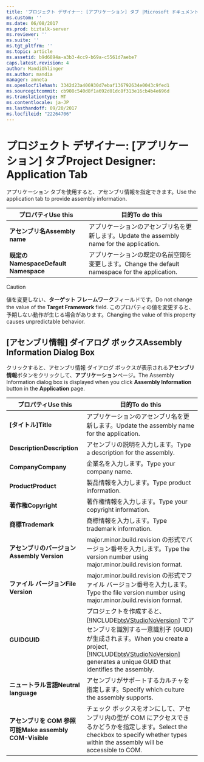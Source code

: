 ```yaml
---
title: 'プロジェクト デザイナー: [アプリケーション] タブ |Microsoft ドキュメント'
ms.custom: ''
ms.date: 06/08/2017
ms.prod: biztalk-server
ms.reviewer: ''
ms.suite: ''
ms.tgt_pltfrm: ''
ms.topic: article
ms.assetid: b9d6894a-a3b3-4cc9-b69a-c5561d7aebe7
caps.latest.revision: 4
author: MandiOhlinger
ms.author: mandia
manager: anneta
ms.openlocfilehash: 3342d23a406930d7ebaf136792634e0043c9fed1
ms.sourcegitcommit: cb908c540d8f1a692d01dc8f313e16cb4b4e696d
ms.translationtype: MT
ms.contentlocale: ja-JP
ms.lasthandoff: 09/20/2017
ms.locfileid: "22264706"
---
```

# <a name="project-designer-application-tab"></a><span data-ttu-id="3d84a-102">プロジェクト デザイナー: [アプリケーション] タブ</span><span class="sxs-lookup"><span data-stu-id="3d84a-102">Project Designer: Application Tab</span></span>
<span data-ttu-id="3d84a-103">アプリケーション タブを使用すると、アセンブリ情報を指定できます。</span><span class="sxs-lookup"><span data-stu-id="3d84a-103">Use the application tab to provide assembly information.</span></span>  
  
|<span data-ttu-id="3d84a-104">プロパティ</span><span class="sxs-lookup"><span data-stu-id="3d84a-104">Use this</span></span>|<span data-ttu-id="3d84a-105">目的</span><span class="sxs-lookup"><span data-stu-id="3d84a-105">To do this</span></span>|  
|--------------|----------------|  
|<span data-ttu-id="3d84a-106">**アセンブリ名**</span><span class="sxs-lookup"><span data-stu-id="3d84a-106">**Assembly name**</span></span>|<span data-ttu-id="3d84a-107">アプリケーションのアセンブリ名を更新します。</span><span class="sxs-lookup"><span data-stu-id="3d84a-107">Update the assembly name for the application.</span></span>|  
|<span data-ttu-id="3d84a-108">**既定の Namespace**</span><span class="sxs-lookup"><span data-stu-id="3d84a-108">**Default Namespace**</span></span>|<span data-ttu-id="3d84a-109">アプリケーションの既定の名前空間を変更します。</span><span class="sxs-lookup"><span data-stu-id="3d84a-109">Change the default namespace for the application.</span></span>|  
  
> [!CAUTION]
>  <span data-ttu-id="3d84a-110">値を変更しない、**ターゲット フレームワーク**フィールドです。</span><span class="sxs-lookup"><span data-stu-id="3d84a-110">Do not change the value of the **Target Framework** field.</span></span> <span data-ttu-id="3d84a-111">このプロパティの値を変更すると、予期しない動作が生じる場合があります。</span><span class="sxs-lookup"><span data-stu-id="3d84a-111">Changing the value of this property causes unpredictable behavior.</span></span>  
  
## <a name="assembly-information-dialog-box"></a><span data-ttu-id="3d84a-112">[アセンブリ情報] ダイアログ ボックス</span><span class="sxs-lookup"><span data-stu-id="3d84a-112">Assembly Information Dialog Box</span></span>  
 <span data-ttu-id="3d84a-113">クリックすると、アセンブリ情報 ダイアログ ボックスが表示される**アセンブリ情報**ボタンをクリックして、**アプリケーション**ページ。</span><span class="sxs-lookup"><span data-stu-id="3d84a-113">The Assembly Information dialog box is displayed when you click **Assembly Information** button in the **Application** page.</span></span>  
  
|<span data-ttu-id="3d84a-114">プロパティ</span><span class="sxs-lookup"><span data-stu-id="3d84a-114">Use this</span></span>|<span data-ttu-id="3d84a-115">目的</span><span class="sxs-lookup"><span data-stu-id="3d84a-115">To do this</span></span>|  
|--------------|----------------|  
|<span data-ttu-id="3d84a-116">**[タイトル]**</span><span class="sxs-lookup"><span data-stu-id="3d84a-116">**Title**</span></span>|<span data-ttu-id="3d84a-117">アプリケーションのアセンブリ名を更新します。</span><span class="sxs-lookup"><span data-stu-id="3d84a-117">Update the assembly name for the application.</span></span>|  
|<span data-ttu-id="3d84a-118">**Description**</span><span class="sxs-lookup"><span data-stu-id="3d84a-118">**Description**</span></span>|<span data-ttu-id="3d84a-119">アセンブリの説明を入力します。</span><span class="sxs-lookup"><span data-stu-id="3d84a-119">Type a description for the assembly.</span></span>|  
|<span data-ttu-id="3d84a-120">**Company**</span><span class="sxs-lookup"><span data-stu-id="3d84a-120">**Company**</span></span>|<span data-ttu-id="3d84a-121">企業名を入力します。</span><span class="sxs-lookup"><span data-stu-id="3d84a-121">Type your company name.</span></span>|  
|<span data-ttu-id="3d84a-122">**Product**</span><span class="sxs-lookup"><span data-stu-id="3d84a-122">**Product**</span></span>|<span data-ttu-id="3d84a-123">製品情報を入力します。</span><span class="sxs-lookup"><span data-stu-id="3d84a-123">Type product information.</span></span>|  
|<span data-ttu-id="3d84a-124">**著作権**</span><span class="sxs-lookup"><span data-stu-id="3d84a-124">**Copyright**</span></span>|<span data-ttu-id="3d84a-125">著作権情報を入力します。</span><span class="sxs-lookup"><span data-stu-id="3d84a-125">Type your copyright information.</span></span>|  
|<span data-ttu-id="3d84a-126">**商標**</span><span class="sxs-lookup"><span data-stu-id="3d84a-126">**Trademark**</span></span>|<span data-ttu-id="3d84a-127">商標情報を入力します。</span><span class="sxs-lookup"><span data-stu-id="3d84a-127">Type trademark information.</span></span>|  
|<span data-ttu-id="3d84a-128">**アセンブリのバージョン**</span><span class="sxs-lookup"><span data-stu-id="3d84a-128">**Assembly Version**</span></span>|<span data-ttu-id="3d84a-129">major.minor.build.revision の形式でバージョン番号を入力します。</span><span class="sxs-lookup"><span data-stu-id="3d84a-129">Type the version number using major.minor.build.revision format.</span></span>|  
|<span data-ttu-id="3d84a-130">**ファイル バージョン**</span><span class="sxs-lookup"><span data-stu-id="3d84a-130">**File Version**</span></span>|<span data-ttu-id="3d84a-131">major.minor.build.revision の形式でファイル バージョン番号を入力します。</span><span class="sxs-lookup"><span data-stu-id="3d84a-131">Type the file version number using major.minor.build.revision format.</span></span>|  
|<span data-ttu-id="3d84a-132">**GUID**</span><span class="sxs-lookup"><span data-stu-id="3d84a-132">**GUID**</span></span>|<span data-ttu-id="3d84a-133">プロジェクトを作成すると、[!INCLUDE[btsVStudioNoVersion](../includes/btsvstudionoversion-md.md)] でアセンブリを識別する一意識別子 (GUID) が生成されます。</span><span class="sxs-lookup"><span data-stu-id="3d84a-133">When you create a project, [!INCLUDE[btsVStudioNoVersion](../includes/btsvstudionoversion-md.md)] generates a unique GUID that identifies the assembly.</span></span>|  
|<span data-ttu-id="3d84a-134">**ニュートラル言語**</span><span class="sxs-lookup"><span data-stu-id="3d84a-134">**Neutral   language**</span></span>|<span data-ttu-id="3d84a-135">アセンブリがサポートするカルチャを指定します。</span><span class="sxs-lookup"><span data-stu-id="3d84a-135">Specify which culture the assembly supports.</span></span>|  
|<span data-ttu-id="3d84a-136">**アセンブリを COM 参照可能**</span><span class="sxs-lookup"><span data-stu-id="3d84a-136">**Make assembly COM-Visible**</span></span>|<span data-ttu-id="3d84a-137">チェック ボックスをオンにして、アセンブリ内の型が COM にアクセスできるかどうかを指定します。</span><span class="sxs-lookup"><span data-stu-id="3d84a-137">Select the checkbox to specify whether types within the assembly will be accessible to COM.</span></span>|